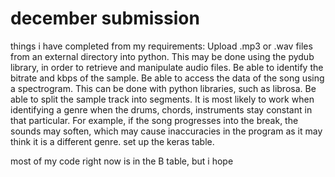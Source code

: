 # december submission

things i have completed from my requirements:
Upload .mp3 or .wav files from an external directory into python. This may be done using the pydub library, in order to retrieve and manipulate audio files.
Be able to identify the bitrate and kbps of the sample.
Be able to access the data of the song using a spectrogram. This can be done with python libraries, such as librosa.
Be able to split the sample track into segments. It is most likely to work when identifying a genre when the drums, chords, instruments stay constant in that particular. For example, if the song progresses into the break, the sounds may soften, which may cause inaccuracies in the program as it may think it is a different genre.
set up the keras table.


most of my code right now is in the B table, but i hope


